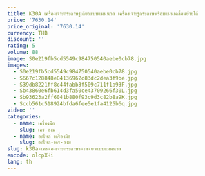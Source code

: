 ```yaml
---
title: K30A เครื่องเจาะกระดาษรูเดียวแบบแมนนวล เครื่องเจาะรูกระดาษพร้อมแผ่นเคลื่อนย้ายได้
price: '7630.14'
price_original: '7630.14'
currency: THB
discount: ''
rating: 5
volume: 88
image: S0e219fb5cd5549c984750540aebe0cb78.jpg
images:
  - S0e219fb5cd5549c984750540aebe0cb78.jpg
  - S667c128848e84136962c83dc2dea3f9be.jpg
  - S39db8221ff8c44fabb3f509c711f1a93F.jpg
  - Sb43860e6fb614d3fa50ce43709266f30L.jpg
  - Sb93623a2ff6041b880f93c9d3c82b8a9K.jpg
  - Sccb561c518924bfda6fee5e1fa4125b6q.jpg
video: ''
categories:
  - name: เครื่องมือ
    slug: เคร-องม
  - name: อะไหล่ เครื่องมือ
    slug: อะไหล-เคร-องม
slug: k30a-เคร-องเจาะกระดาษร-เด-ยวแบบแมนนวล
encode: olcpXHi
lang: th
---
```

  